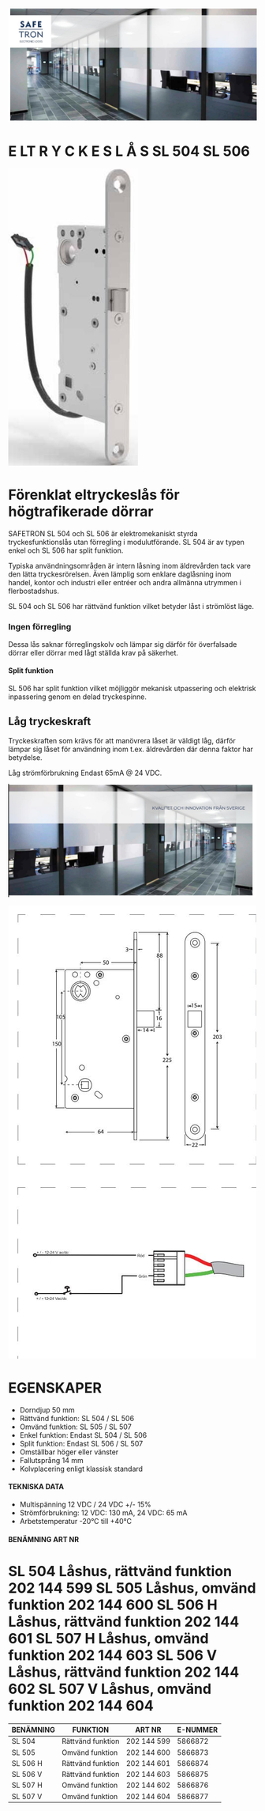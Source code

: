 ![](_page_0_Picture_0.jpeg)

# E LT R Y C K E S L Å S SL 504 SL 506

![](_page_0_Picture_2.jpeg)

# Förenklat eltryckeslås för högtrafikerade dörrar

SAFETRON SL 504 och SL 506 är elektromekaniskt styrda tryckesfunktionslås utan förregling i modulutförande. SL 504 är av typen enkel och SL 506 har split funktion.

Typiska användningsområden är intern låsning inom äldrevården tack vare den lätta tryckesrörelsen. Även lämplig som enklare daglåsning inom handel, kontor och industri eller entréer och andra allmänna utrymmen i flerbostadshus.

SL 504 och SL 506 har rättvänd funktion vilket betyder låst i strömlöst läge.

### Ingen förregling

Dessa lås saknar förreglingskolv och lämpar sig därför för överfalsade dörrar eller dörrar med lågt ställda krav på säkerhet.

#### Split funktion

SL 506 har split funktion vilket möjliggör mekanisk utpassering och elektrisk inpassering genom en delad tryckespinne.

## Låg tryckeskraft

Tryckeskraften som krävs för att manövrera låset är väldigt låg, därför lämpar sig låset för användning inom t.ex. äldrevården där denna faktor har betydelse.

Låg strömförbrukning Endast 65mA @ 24 VDC.

![](_page_1_Picture_0.jpeg)

![](_page_1_Figure_1.jpeg)

# EGENSKAPER

- Dorndjup 50 mm
- Rättvänd funktion: SL 504 / SL 506
- Omvänd funktion: SL 505 / SL 507
- Enkel funktion: Endast SL 504 / SL 506
- Split funktion: Endast SL 506 / SL 507
- Omställbar höger eller vänster
- Fallutsprång 14 mm
- Kolvplacering enligt klassisk standard

#### TEKNISKA DATA

- Multispänning 12 VDC / 24 VDC +/- 15%
- Strömförbrukning: 12 VDC: 130 mA, 24 VDC: 65 mA
- Arbetstemperatur -20°C till +40°C

#### BENÄMNING ART NR

# SL 504 Låshus, rättvänd funktion 202 144 599 SL 505 Låshus, omvänd funktion 202 144 600 SL 506 H Låshus, rättvänd funktion 202 144 601 SL 507 H Låshus, omvänd funktion 202 144 603 SL 506 V Låshus, rättvänd funktion 202 144 602 SL 507 V Låshus, omvänd funktion 202 144 604

| BENÄMNING | FUNKTION          | ART NR      | E-NUMMER |
|-----------|-------------------|-------------|----------|
| SL 504    | Rättvänd funktion | 202 144 599 | 5866872  |
| SL 505    | Omvänd funktion   | 202 144 600 | 5866873  |
| SL 506 H  | Rättvänd funktion | 202 144 601 | 5866874  |
| SL 506 V  | Rättvänd funktion | 202 144 603 | 5866875  |
| SL 507 H  | Omvänd funktion   | 202 144 602 | 5866876  |
| SL 507 V  | Omvänd funktion   | 202 144 604 | 5866877  |